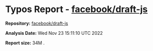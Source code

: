 # Typos Report - [facebook/draft-js](https://github.com/facebook/draft-js)

**Repository:** [facebook/draft-js](https://github.com/facebook/draft-js)

**Analysis Date:** Wed Nov 23 15:11:10 UTC 2022

**Report size:** 34M	.

